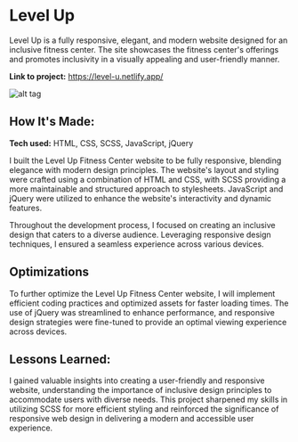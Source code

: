 # Level Up
Level Up is a fully responsive, elegant, and modern website designed for an inclusive fitness center. The site showcases the fitness center's offerings and promotes inclusivity in a visually appealing and user-friendly manner.

**Link to project:** https://level-u.netlify.app/

![alt tag](https://u.cubeupload.com/rzagramonte/1b4levelupGitHub.png)

## How It's Made:

**Tech used:** HTML, CSS, SCSS, JavaScript, jQuery

I built the Level Up Fitness Center website to be fully responsive, blending elegance with modern design principles. The website's layout and styling were crafted using a combination of HTML and CSS, with SCSS providing a more maintainable and structured approach to stylesheets. JavaScript and jQuery were utilized to enhance the website's interactivity and dynamic features.

Throughout the development process, I focused on creating an inclusive design that caters to a diverse audience. Leveraging responsive design techniques, I ensured a seamless experience across various devices.

## Optimizations

To further optimize the Level Up Fitness Center website, I will implement efficient coding practices and optimized assets for faster loading times. The use of jQuery was streamlined to enhance performance, and responsive design strategies were fine-tuned to provide an optimal viewing experience across devices.

## Lessons Learned:

I gained valuable insights into creating a user-friendly and responsive website, understanding the importance of inclusive design principles to accommodate users with diverse needs. This project sharpened my skills in utilizing SCSS for more efficient styling and reinforced the significance of responsive web design in delivering a modern and accessible user experience.

